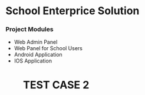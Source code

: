 <h1>School Enterprice Solution</h1>

<h3>Project Modules</h3>
<ul>
    <li>Web Admin Panel</li>
    <li>Web Panel for School Users</li>
    <li>Android Application</li>
    <li>IOS Application</li>
<ul>

<h1>
    TEST CASE 2
</h1>


